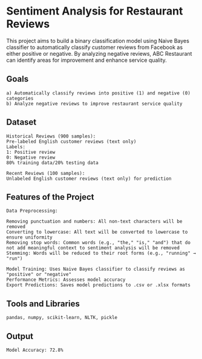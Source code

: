 # Sentiment Analysis for Restaurant Reviews
This project aims to build a binary classification model using Naive Bayes classifier to automatically classify customer reviews from Facebook as either positive or negative. 
By analyzing negative reviews, ABC Restaurant can identify areas for improvement and enhance service quality.

Goals
---
    a) Automatically classify reviews into positive (1) and negative (0) categories
    b) Analyze negative reviews to improve restaurant service quality

Dataset
---
    Historical Reviews (900 samples):
    Pre-labeled English customer reviews (text only)
    Labels:
    1: Positive review
    0: Negative review
    80% training data/20% testing data

    Recent Reviews (100 samples):
    Unlabeled English customer reviews (text only) for prediction

Features of the Project
---
    Data Preprocessing:
    
    Removing punctuation and numbers: All non-text characters will be removed
    Converting to lowercase: All text will be converted to lowercase to ensure uniformity
    Removing stop words: Common words (e.g., "the," "is," "and") that do not add meaningful context to sentiment analysis will be removed
    Stemming: Words will be reduced to their root forms (e.g., "running" → "run")
    
    Model Training: Uses Naive Bayes classifier to classify reviews as "positive" or "negative"
    Performance Metrics: Assesses model accuracy
    Export Predictions: Saves model predictions to .csv or .xlsx formats

Tools and Libraries
---
    pandas, numpy, scikit-learn, NLTK, pickle


Output
---
    Model Accuracy: 72.8%
